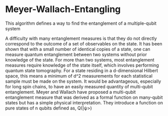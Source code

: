 # Meyer-Wallach-Entangling
This algorithm defines a way to find the entanglement of a multiple-qubit system


A difficulty with many entanglement measures is that they do not directly correspond
to the outcome of a set of observables on the state. It has been shown that with a small
number of identical copies of a state, one can measure quantum entanglement between two
systems without prior knowledge of the state. For more than two systems, most entanglement measures require knowledge of the state itself, which involves performing quantum state
tomography. For a state residing in a d-dimensional Hilbert space, this means a minimum
of d^2 measurements for each statistical sample must be made on the system. It would be
advantageous, especially for long spin chains, to have an easily measured quantity
of multi-qubit entanglement. Meyer and Wallach have proposed a multi-qubit entanglement measure that was derived as a formal function on many-qubit states but has a simple
physical interpretation. They introduce a function on pure states of n qubits defined as, Q(|ψ>)



